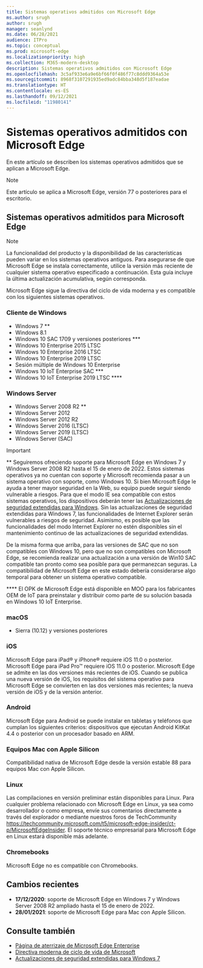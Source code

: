 ```yaml
---
title: Sistemas operativos admitidos con Microsoft Edge
ms.author: srugh
author: srugh
manager: seanlynd
ms.date: 06/28/2021
audience: ITPro
ms.topic: conceptual
ms.prod: microsoft-edge
ms.localizationpriority: high
ms.collection: M365-modern-desktop
description: Sistemas operativos admitidos con Microsoft Edge
ms.openlocfilehash: 3c5af933e6a9e6bf66f0f486f77c8ddd9364a53e
ms.sourcegitcommit: 8968f3107291935ed9adc84bba348d5f187eadae
ms.translationtype: HT
ms.contentlocale: es-ES
ms.lasthandoff: 09/12/2021
ms.locfileid: "11980141"
---
```

# <a name="microsoft-edge-supported-operating-systems"></a>Sistemas operativos admitidos con Microsoft Edge

En este artículo se describen los sistemas operativos admitidos que se aplican a Microsoft Edge.

> [!NOTE]
> Este artículo se aplica a Microsoft Edge, versión 77 o posteriores para el escritorio.

## <a name="supported-operating-systems-for-microsoft-edge"></a>Sistemas operativos admitidos para Microsoft Edge

> [!NOTE]
> La funcionalidad del producto y la disponibilidad de las características pueden variar en los sistemas operativos antiguos. Para asegurarse de que Microsoft Edge se instala correctamente, utilice la versión más reciente de cualquier sistema operativo especificado a continuación. Esta guía incluye la última actualización acumulativa, según corresponda.


Microsoft Edge sigue la directiva del ciclo de vida moderna y es compatible con los siguientes sistemas operativos.

### <a name="windows-client"></a>Cliente de Windows

- Windows 7 **
- Windows 8.1
- Windows 10 SAC 1709 y versiones posteriores ***
- Windows 10 Enterprise 2015 LTSC
- Windows 10 Enterprise 2016 LTSC
- Windows 10 Enterprise 2019 LTSC
- Sesión múltiple de Windows 10 Enterprise
- Windows 10 IoT Enterprise SAC ***
- Windows 10 IoT Enterprise 2019 LTSC ****

### <a name="windows-server"></a>Windows Server

- Windows Server 2008 R2 **
- Windows Server 2012
- Windows Server 2012 R2
- Windows Server 2016 (LTSC)
- Windows Server 2019 (LTSC)
- Windows Server (SAC)

> [!IMPORTANT]
> ** Seguiremos ofreciendo soporte para Microsoft Edge en Windows 7 y Windows Server 2008 R2 hasta el 15 de enero de 2022. Estos sistemas operativos ya no cuentan con soporte y Microsoft recomienda pasar a un sistema operativo con soporte, como Windows 10. Si bien Microsoft Edge le ayuda a tener mayor seguridad en la Web, su equipo puede seguir siendo vulnerable a riesgos. Para que el modo IE sea compatible con estos sistemas operativos, los dispositivos deberán tener las [Actualizaciones de seguridad extendidas para Windows](https://support.microsoft.com/help/4527878/faq-about-extended-security-updates-for-windows-7). Sin las actualizaciones de seguridad extendidas para Windows 7, las funcionalidades de Internet Explorer serán vulnerables a riesgos de seguridad. Asimismo, es posible que las funcionalidades del modo Internet Explorer no estén disponibles sin el mantenimiento continuo de las actualizaciones de seguridad extendidas.  
>
> De la misma forma que arriba, para las versiones de SAC que no son compatibles con Windows 10, pero que no son compatibles con Microsoft Edge, se recomienda realizar una actualización a una versión de Win10 SAC compatible tan pronto como sea posible para que permanezcan seguras. La compatibilidad de Microsoft Edge en este estado debería considerarse algo temporal para obtener un sistema operativo compatible.
>
> **** El OPK de Microsoft Edge está disponible en MOO para los fabricantes OEM de IoT para preinstalar y distribuir como parte de su solución basada en Windows 10 IoT Enterprise.

### <a name="macos"></a>macOS

- Sierra (10.12) y versiones posteriores

### <a name="ios"></a>iOS

Microsoft Edge para iPad&reg; y iPhone&reg; requiere iOS 11.0 o posterior. Microsoft Edge para iPad Pro&trade; requiere iOS 11.0 o posterior. Microsoft Edge se admite en las dos versiones más recientes de iOS. Cuando se publica una nueva versión de iOS, los requisitos del sistema operativo para Microsoft Edge se convierten en las dos versiones más recientes; la nueva versión de iOS y de la versión anterior.

### <a name="android"></a>Android

Microsoft Edge para Android se puede instalar en tabletas y teléfonos que cumplan los siguientes criterios: dispositivos que ejecutan Android KitKat 4.4 o posterior con un procesador basado en ARM.

### <a name="apple-silicon-macs"></a>Equipos Mac con Apple Silicon

Compatibilidad nativa de Microsoft Edge desde la versión estable 88 para equipos Mac con Apple Silicon.

### <a name="linux"></a>Linux

Las compilaciones en versión preliminar están disponibles para Linux. Para cualquier problema relacionado con Microsoft Edge en Linux, ya sea como desarrollador o como empresa, envíe sus comentarios directamente a través del explorador o mediante nuestros foros de TechCommunity https://techcommunity.microsoft.com/t5/microsoft-edge-insider/ct-p/MicrosoftEdgeInsider. El soporte técnico empresarial para Microsoft Edge en Linux estará disponible más adelante.

### <a name="chromebooks"></a>Chromebooks

Microsoft Edge no es compatible con Chromebooks.

## <a name="recent-changes"></a>Cambios recientes

- **17/12/2020**: soporte de Microsoft Edge en Windows 7 y Windows Server 2008 R2 ampliado hasta el 15 de enero de 2022.
- **28/01/2021**: soporte de Microsoft Edge para Mac con Apple Silicon.

## <a name="see-also"></a>Consulte también

- [Página de aterrizaje de Microsoft Edge Enterprise](https://aka.ms/EdgeEnterprise)
- [Directiva moderna de ciclo de vida de Microsoft](https://support.microsoft.com/help/30881/modern-lifecycle-policy)
- [Actualizaciones de seguridad extendidas para Windows 7](https://support.microsoft.com/help/4527878/faq-about-extended-security-updates-for-windows-7)
